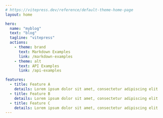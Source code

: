 ```yaml
---
# https://vitepress.dev/reference/default-theme-home-page
layout: home

hero:
  name: "myblog"
  text: "blog"
  tagline: "vitepress"
  actions:
    - theme: brand
      text: Markdown Examples
      link: /markdown-examples
    - theme: alt
      text: API Examples
      link: /api-examples

features:
  - title: Feature A
    details: Lorem ipsum dolor sit amet, consectetur adipiscing elit
  - title: Feature B
    details: Lorem ipsum dolor sit amet, consectetur adipiscing elit
  - title: Feature C
    details: Lorem ipsum dolor sit amet, consectetur adipiscing elit
---
```


